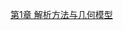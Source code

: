
[第1章 解析方法与几何模型](https://github.com/Gaoshu-root/Code-related-courses/tree/main/mathematics-modeling_%20Notes/Task%201)
